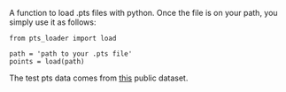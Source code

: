  A function to load .pts files with python. Once the file is on your path, you simply use it as follows:

    from pts_loader import load

    path = 'path to your .pts file'
    points = load(path)

The test pts data comes from [this](http://ibug.doc.ic.ac.uk/resources/300-W/) public dataset.